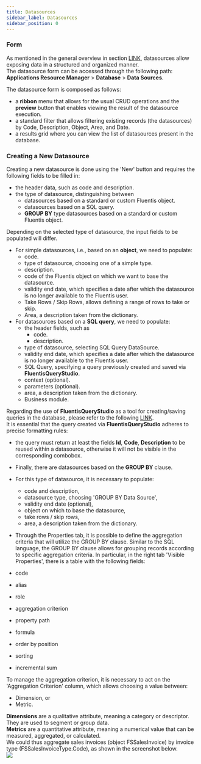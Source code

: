 ```yaml
---
title: Datasources 
sidebar_label: Datasources 
sidebar_position: 0
---
```


### Form
As mentioned in the general overview in section [LINK](/docs/applications/database/database-intro), datasources allow exposing data in a structured and organized manner.  
The datasource form can be accessed through the following path: **Applications Resource Manager** > **Database** > **Data Sources**.  

The datasource form is composed as follows:
* a **ribbon** menu that allows for the usual CRUD operations and the **preview** button that enables viewing the result of the datasource execution.
* a standard filter that allows filtering existing records (the datasources) by Code, Description, Object, Area, and Date.  
* a results grid where you can view the list of datasources present in the database.  

### Creating a New Datasource

Creating a new datasource is done using the 'New' button and requires the following fields to be filled in:
* the header data, such as code and description.
* the type of datasource, distinguishing between
  * datasources based on a standard or custom Fluentis object.
  * datasources based on a SQL query.
  * **GROUP BY** type datasources based on a standard or custom Fluentis object.

Depending on the selected type of datasource, the input fields to be populated will differ.   

* For simple datasources, i.e., based on an **object**, we need to populate:
  * code.
  * type of datasource, choosing one of a simple type.
  * description.
  * code of the Fluentis object on which we want to base the datasource.
  * validity end date, which specifies a date after which the datasource is no longer available to the Fluentis user.
  * Take Rows / Skip Rows, allows defining a range of rows to take or skip.
  * Area, a description taken from the dictionary.
* For datasources based on a **SQL query**, we need to populate:
  * the header fields, such as
    * code.
    * description.
  * type of datasource, selecting SQL Query DataSource.
  * validity end date, which specifies a date after which the datasource is no longer available to the Fluentis user.
  * SQL Query, specifying a query previously created and saved via **FluentisQueryStudio**.   
  * context (optional).
  * parameters (optional).
  * area, a description taken from the dictionary.
  * Business module.

Regarding the use of **FluentisQueryStudio** as a tool for creating/saving queries in the database, please refer to the following [LINK](/docs/applications/database/database-intro).   
It is essential that the query created via **FluentisQueryStudio** adheres to precise formatting rules:
* the query must return at least the fields **Id**, **Code**, **Description** to be reused within a datasource, otherwise it will not be visible in the corresponding combobox.   

* Finally, there are datasources based on the **GROUP BY** clause.
* For this type of datasource, it is necessary to populate:
  * code and description,
  * datasource type, choosing 'GROUP BY Data Source',
  * validity end date (optional),
  * object on which to base the datasource,
  * take rows / skip rows,
  * area, a description taken from the dictionary.

* Through the Properties tab, it is possible to define the aggregation criteria that will utilize the GROUP BY clause.
Similar to the SQL language, the GROUP BY clause allows for grouping records according to specific aggregation criteria.
In particular, in the right tab 'Visible Properties', there is a table with the following fields:
* code
* alias
* role
* aggregation criterion
* property path
* formula
* order by position
* sorting
* incremental sum

To manage the aggregation criterion, it is necessary to act on the 'Aggregation Criterion' column, which allows choosing a value between:
* Dimension, or
* Metric.

**Dimensions** are a qualitative attribute, meaning a category or descriptor. They are used to segment or group data.  
**Metrics** are a quantitative attribute, meaning a numerical value that can be measured, aggregated, or calculated.  
We could thus aggregate sales invoices (object FSSalesInvoice) by invoice type (FSSalesInvoiceType.Code), as shown in the screenshot below.  
![](/img/it-it/applications/database/20250529162809.png)
